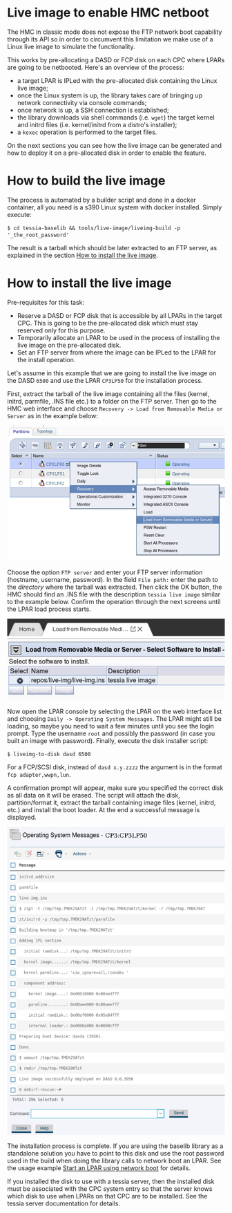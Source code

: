 <!--
Copyright 2017 IBM Corp.

Licensed under the Apache License, Version 2.0 (the "License");
you may not use this file except in compliance with the License.
You may obtain a copy of the License at

   http://www.apache.org/licenses/LICENSE-2.0

Unless required by applicable law or agreed to in writing, software
distributed under the License is distributed on an "AS IS" BASIS,
WITHOUT WARRANTIES OR CONDITIONS OF ANY KIND, either express or implied.
See the License for the specific language governing permissions and
limitations under the License.
-->
# Live image to enable HMC netboot

The HMC in classic mode does not expose the FTP network boot capability through its API so in order to
circumvent this limitation we make use of a Linux live image to simulate the functionality.

This works by pre-allocating a DASD or FCP disk on each CPC where LPARs are going to be netbooted.
Here's an overview of the process:

- a target LPAR is IPLed with the pre-allocated disk containing the Linux live image;
- once the Linux system is up, the library takes care of bringing up network connectivity via console commands;
- once network is up, a SSH connection is established;
- the library downloads via shell commands (i.e. `wget`) the target kernel and initrd files (i.e. kernel/initrd from a distro's installer);
- a `kexec` operation is performed to the target files.

On the next sections you can see how the live image can be generated and how to deploy it on a pre-allocated disk
in order to enable the feature.

# How to build the live image

The process is automated by a builder script and done in a docker container, all you need is a s390 Linux system with docker installed.
Simply execute:

```
$ cd tessia-baselib && tools/live-image/liveimg-build -p '_the_root_password'
```

The result is a tarball which should be later extracted to an FTP server, as explained in the section [How to install the live image](#how-to-install-the-live-image).

# How to install the live image

Pre-requisites for this task:

- Reserve a DASD or FCP disk that is accessible by all LPARs in the target CPC. This is going to be the pre-allocated disk which must stay reserved only for this purpose.
- Temporarily allocate an LPAR to be used in the process of installing the live image on the pre-allocated disk.
- Set an FTP server from where the image can be IPLed to the LPAR for the install operation.

Let's assume in this example that we are going to install the live image on the DASD `6500` and use the LPAR `CP3LP50` for the installation process.

First, extract the tarball of the live image containing all the files (kernel, initrd, parmfile, .INS file etc.) to a folder on the FTP server.
Then go to the HMC web interface and choose `Recovery -> Load from Removable Media or Server` as in the example below:

![FTP load screen](../img/hmc_load_menu.png)

Choose the option `FTP server` and enter your FTP server information (hostname, username, password).
In the field `File path:` enter the path to the *directory* where the tarball was extracted.
Then click the OK button, the HMC should find an .INS file with the description `tessia live image` similar to the example below.
Confirm the operation through the next screens until the LPAR load process starts.

![HMC INS file screen](../img/hmc_ins_file.png)

Now open the LPAR console by selecting the LPAR on the web interface list and choosing `Daily -> Operating System Messages`.
The LPAR might still be loading, so maybe you need to wait a few minutes until you see the login prompt.
Type the username `root` and possibly the password (in case you built an image with password).
Finally, execute the disk installer script:

```
$ liveimg-to-disk dasd 6500
```

For a FCP/SCSI disk, instead of `dasd x.y.zzzz` the argument is in the format `fcp adapter,wwpn,lun`.

A confirmation prompt will appear, make sure you specified the correct disk as all data on it will be erased.
The script will attach the disk, partition/format it, extract the tarball containing image files (kernel, initrd, etc.) and install the boot loader.
At the end a successful message is displayed.

![HMC console success installation screen](../img/hmc_console_success.png)

The installation process is complete. If you are using the baselib library as a standalone solution you have to point to this disk and use the root password used in the build
when doing the library calls to network boot an LPAR. See the usage example [Start an LPAR using network boot](hypervisor_hmc.md#start-an-lpar-using-network-boot) for details.

If you installed the disk to use with a tessia server, then the installed disk must be associated with the CPC system entry so that the server knows which
disk to use when LPARs on that CPC are to be installed. See the tessia server documentation for details.
